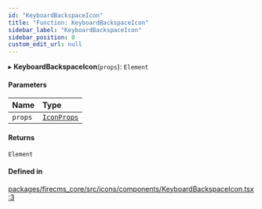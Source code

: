```yaml
---
id: "KeyboardBackspaceIcon"
title: "Function: KeyboardBackspaceIcon"
sidebar_label: "KeyboardBackspaceIcon"
sidebar_position: 0
custom_edit_url: null
---
```


▸ **KeyboardBackspaceIcon**(`props`): `Element`

#### Parameters

| Name | Type |
| :------ | :------ |
| `props` | [`IconProps`](../types/IconProps.md) |

#### Returns

`Element`

#### Defined in

[packages/firecms_core/src/icons/components/KeyboardBackspaceIcon.tsx:3](https://github.com/FireCMSco/firecms/blob/d45f3739/packages/firecms_core/src/icons/components/KeyboardBackspaceIcon.tsx#L3)
